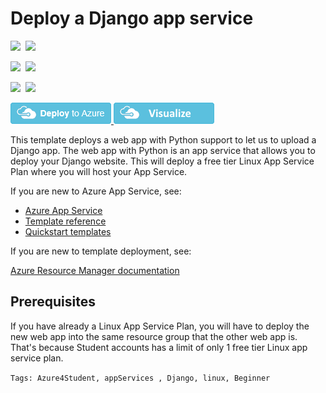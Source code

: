 # Deploy a Django app service

<IMG SRC="https://azurequickstartsservice.blob.core.windows.net/badges/101-webapp-linux-django/PublicLastTestDate.svg" />&nbsp;
<IMG SRC="https://azurequickstartsservice.blob.core.windows.net/badges/101-webapp-linux-django/PublicDeployment.svg" />&nbsp;

<IMG SRC="https://azurequickstartsservice.blob.core.windows.net/badges/101-webapp-linux-django/FairfaxLastTestDate.svg" />&nbsp;
<IMG SRC="https://azurequickstartsservice.blob.core.windows.net/badges/101-webapp-linux-django/FairfaxDeployment.svg" />&nbsp;

<IMG SRC="https://azurequickstartsservice.blob.core.windows.net/badges/101-webapp-linux-django/BestPracticeResult.svg" />&nbsp;
<IMG SRC="https://azurequickstartsservice.blob.core.windows.net/badges/101-webapp-linux-django/CredScanResult.svg" />&nbsp;

<a href="https://portal.azure.com/#create/Microsoft.Template/uri/https%3A%2F%2Fraw.githubusercontent.com%2FAzure%2Fazure-quickstart-templates%2Fmaster%2F101-webapp-linux-django%2Fazuredeploy.json" target="_blank">
    <img src="https://raw.githubusercontent.com/Azure/azure-quickstart-templates/master/1-CONTRIBUTION-GUIDE/images/deploytoazure.png"/>
</a>
<a href="http://armviz.io/#/?load=https%3A%2F%2Fraw.githubusercontent.com%2FAzure%2Fazure-quickstart-templates%2Fmaster%2F101-webapp-linux-django%2Fazuredeploy.json" target="_blank">
    <img src="https://raw.githubusercontent.com/Azure/azure-quickstart-templates/master/1-CONTRIBUTION-GUIDE/images/visualizebutton.png"/>
</a>

This template deploys a web app with Python support to let us to upload a Django app. The web app with Python is an app service that allows you to deploy your Django website. This will deploy a free tier Linux App Service Plan where you will host your App Service.

If you are new to Azure App Service, see:

- [Azure App Service](https://azure.microsoft.com/services/app-service/web/)
- [Template reference](https://docs.microsoft.com/azure/templates/microsoft.web/allversions)
- [Quickstart templates](https://azure.microsoft.com/resources/templates/?resourceType=Microsoft.Compute&pageNumber=1&sort=Popular&term=web+apps)

If you are new to template deployment, see:

[Azure Resource Manager documentation](https://docs.microsoft.com/azure/azure-resource-manager/)

## Prerequisites

If you have already a Linux App Service Plan, you will have to deploy the new web app into the same resource group that the other web app is. That's because Student accounts has a limit of only 1 free tier Linux app service plan.

`Tags: Azure4Student, appServices , Django, linux, Beginner`
